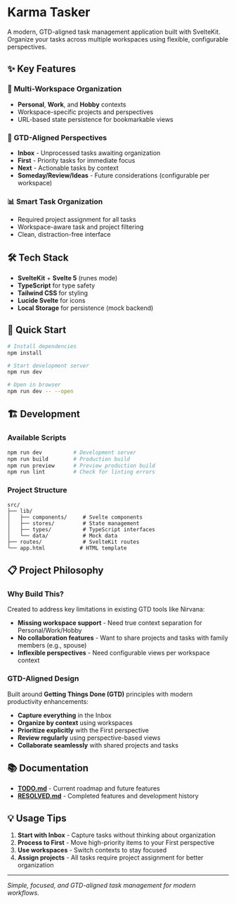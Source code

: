 # Karma Tasker

A modern, GTD-aligned task management application built with SvelteKit. Organize your tasks across multiple workspaces using flexible, configurable perspectives.

## ✨ Key Features

### 🏢 **Multi-Workspace Organization**
- **Personal**, **Work**, and **Hobby** contexts
- Workspace-specific projects and perspectives
- URL-based state persistence for bookmarkable views

### 🎯 **GTD-Aligned Perspectives**
- **Inbox** - Unprocessed tasks awaiting organization
- **First** - Priority tasks for immediate focus  
- **Next** - Actionable tasks by context
- **Someday/Review/Ideas** - Future considerations (configurable per workspace)

### 📊 **Smart Task Organization**
- Required project assignment for all tasks
- Workspace-aware task and project filtering
- Clean, distraction-free interface

## 🛠️ Tech Stack

- **SvelteKit** + **Svelte 5** (runes mode)
- **TypeScript** for type safety
- **Tailwind CSS** for styling
- **Lucide Svelte** for icons
- **Local Storage** for persistence (mock backend)

## 🚀 Quick Start

```bash
# Install dependencies
npm install

# Start development server
npm run dev

# Open in browser
npm run dev -- --open
```

## 🏗️ Development

### Available Scripts
```bash
npm run dev          # Development server
npm run build        # Production build
npm run preview      # Preview production build
npm run lint         # Check for linting errors
```

### Project Structure
```
src/
├── lib/
│   ├── components/     # Svelte components
│   ├── stores/         # State management
│   ├── types/          # TypeScript interfaces
│   └── data/           # Mock data
├── routes/             # SvelteKit routes
└── app.html           # HTML template
```

## 📋 Project Philosophy

### Why Build This?
Created to address key limitations in existing GTD tools like Nirvana:

- **Missing workspace support** - Need true context separation for Personal/Work/Hobby
- **No collaboration features** - Want to share projects and tasks with family members (e.g., spouse)
- **Inflexible perspectives** - Need configurable views per workspace context

### GTD-Aligned Design
Built around **Getting Things Done (GTD)** principles with modern productivity enhancements:

- **Capture everything** in the Inbox
- **Organize by context** using workspaces 
- **Prioritize explicitly** with the First perspective
- **Review regularly** using perspective-based views
- **Collaborate seamlessly** with shared projects and tasks

## 📚 Documentation

- **[TODO.md](./TODO.md)** - Current roadmap and future features
- **[RESOLVED.md](./RESOLVED.md)** - Completed features and development history

## 💡 Usage Tips

1. **Start with Inbox** - Capture tasks without thinking about organization
2. **Process to First** - Move high-priority items to your First perspective  
3. **Use workspaces** - Switch contexts to stay focused
4. **Assign projects** - All tasks require project assignment for better organization

---

*Simple, focused, and GTD-aligned task management for modern workflows.*